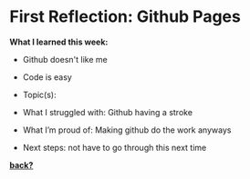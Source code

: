 # First Reflection: Github Pages
**What I learned this week:**
 - Github doesn't like me
 - Code is easy 

- Topic(s):
- What I struggled with: Github having a stroke
- What I’m proud of: Making github do the work anyways
- Next steps: not have to go through this next time

**[back?](/index.md)**

